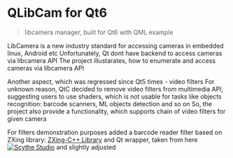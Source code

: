 # QLibCam for Qt6
> libcamera manager, built for Qt6 with QML example

LibCamera is a new industry standard for accessing cameras in embedded linux, Android etc
Unfortunately, Qt dont have backend to access cameras via libcamera API
The project illustarates, how to enumerate and access cameras via libcamera API

Another aspect, which was regressed since Qt5 times - video filters
For unknown reason, QtC decided to remove video filters from multimedia API,
suggesting users to use shaders, which is not usable for tasks like objects recognition:
barcode scanners, ML objects detection and so on
So, the project also provide a functionality, which supports chain of video filters
for given camera

For filters demonstration purposes added a barcode reader filter based on ZXing library:
[ZXing-C++ Library](https://github.com/zxing-cpp/zxing-cpp)
and Qt wrapper, taken from here
[![Scythe Studio](./assets/scytheStudioLogo.png)](https://scythe-studio.com)
and slightly adjusted


